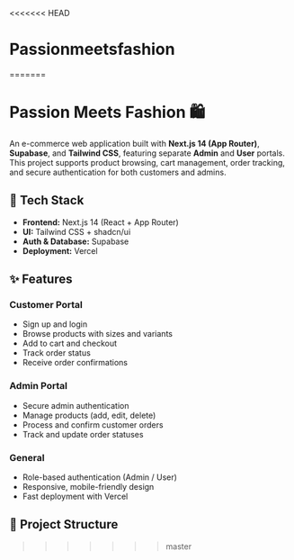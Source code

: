 <<<<<<< HEAD
# Passionmeetsfashion
=======
# Passion Meets Fashion 🛍️

An e-commerce web application built with **Next.js 14 (App Router)**, **Supabase**, and **Tailwind CSS**, featuring separate **Admin** and **User** portals.  
This project supports product browsing, cart management, order tracking, and secure authentication for both customers and admins.

## 🚀 Tech Stack

- **Frontend:** Next.js 14 (React + App Router)
- **UI:** Tailwind CSS + shadcn/ui
- **Auth & Database:** Supabase
- **Deployment:** Vercel

## ✨ Features

### Customer Portal
- Sign up and login
- Browse products with sizes and variants
- Add to cart and checkout
- Track order status
- Receive order confirmations

### Admin Portal
- Secure admin authentication
- Manage products (add, edit, delete)
- Process and confirm customer orders
- Track and update order statuses

### General
- Role-based authentication (Admin / User)
- Responsive, mobile-friendly design
- Fast deployment with Vercel

## 📂 Project Structure

>>>>>>> master
